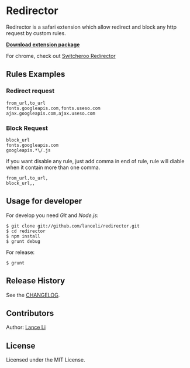 # Redirector
Redirector is a safari extension which allow redirect and block any http request by custom rules.

**[Download extension package](http://lanceli.github.io/redirector/redirector-latest.safariextz)**


For chrome, check out [Switcheroo Redirector](https://chrome.google.com/webstore/detail/switcheroo-redirector/cnmciclhnghalnpfhhleggldniplelbg)

## Rules Examples
### Redirect request

```
from_url,to_url
fonts.googleapis.com,fonts.useso.com
ajax.googleapis.com,ajax.useso.com
```

### Block Request
```
block_url
fonts.googleapis.com
googleapis.*\/.js
```

if you want disable any rule, just add comma in end of rule,
rule will diable when it contain more than one comma.

```
from_url,to_url,
block_url,,
```

## Usage for developer
For develop you need  _Git_ and _Node.js_:

```
$ git clone git://github.com/lanceli/redirector.git
$ cd redirector
$ npm install
$ grunt debug
```
For release:

```
$ grunt
```

## Release History
See the [CHANGELOG](CHANGELOG).

## Contributors
Author: [Lance Li](http://github.com/lanceli)

## License
Licensed under the MIT License.
